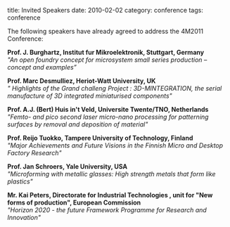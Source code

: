 title: Invited Speakers
date: 2010-02-02 
category: conference
tags: conference

The following speakers have already agreed to address the 4M2011 Conference:  
  
**Prof. J. Burghartz,  Institut fur Mikroelektronik, Stuttgart, Germany**  
*"An open foundry concept for microsystem small series production – concept and examples”*  
    
**Prof. Marc Desmulliez, Heriot-Watt University, UK**  
*" Highlights of the Grand challeng Project : 3D-MINTEGRATION, the serial manufacture of 3D integrated miniaturised components"*  
  
**Prof. A.J. (Bert) Huis in't Veld, Universite Twente/TNO, Netherlands**  
*"Femto- and pico second laser micro-nano processing for patterning surfaces by removal and deposition of material"*  
   
**Prof. Reijo Tuokko, Tampere University of Technology, Finland**  
*"Major Achievements and Future Visions in the Finnish Micro and Desktop Factory Research"*  

**Prof. Jan Schroers, Yale University, USA**  
*"Microforming with metallic glasses: High strength metals that form like plastics"* 

**Mr. Kai Peters, Directorate for Industrial Technologies , unit for "New forms of production", European Commission**  
*"Horizon 2020 - the future Framework Programme for Research and Innovation"*  
   
 